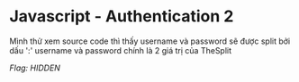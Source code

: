 # Javascript - Authentication 2

Mình thử xem source code thì thấy username và password sẽ được split bởi dấu ':'
username và password chính là 2 giá trị của TheSplit

*Flag: HIDDEN*
